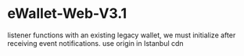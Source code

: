 # eWallet-Web-V3.1
listener functions with an existing legacy wallet, we must initialize after receiving event notifications.
use origin in Istanbul cdn
